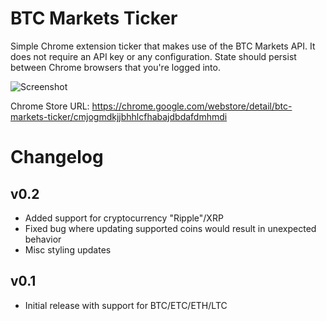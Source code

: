 # BTC Markets Ticker

Simple Chrome extension ticker that makes use of the BTC Markets API. It does not require an API key or any configuration. State should persist between Chrome browsers that you're logged into.

![Screenshot](https://i.imgur.com/f2SPlpy.png)

Chrome Store URL: <https://chrome.google.com/webstore/detail/btc-markets-ticker/cmjogmdkjjbhhlcfhabajdbdafdmhmdi>

# Changelog

## v0.2
- Added support for cryptocurrency "Ripple"/XRP
- Fixed bug where updating supported coins would result in unexpected behavior
- Misc styling updates

## v0.1
- Initial release with support for BTC/ETC/ETH/LTC
